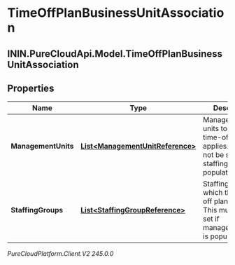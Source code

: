 # TimeOffPlanBusinessUnitAssociation

## ININ.PureCloudApi.Model.TimeOffPlanBusinessUnitAssociation

## Properties

|Name | Type | Description | Notes|
|------------ | ------------- | ------------- | -------------|
| **ManagementUnits** | [**List&lt;ManagementUnitReference&gt;**](ManagementUnitReference) | Management units to which this time-off plan applies. This must not be set if staffingGroups is populated | [optional] |
| **StaffingGroups** | [**List&lt;StaffingGroupReference&gt;**](StaffingGroupReference) | Staffing groups to which this time-off plan applies. This must not be set if managementUnits is populated | [optional] |



_PureCloudPlatform.Client.V2 245.0.0_
